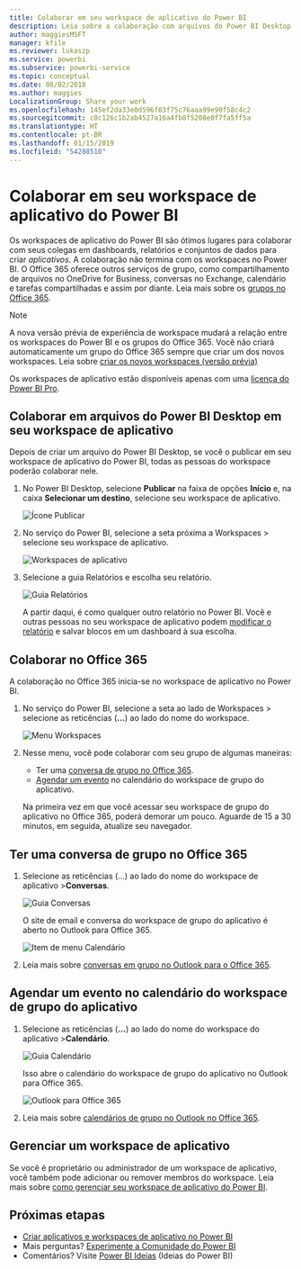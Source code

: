 ```yaml
---
title: Colaborar em seu workspace de aplicativo do Power BI
description: Leia sobre a colaboração com arquivos do Power BI Desktop em seu workspace de aplicativo e com serviços do Office 365, como o compartilhamento de arquivos no OneDrive for Business, conversas no Exchange, calendário e tarefas.
author: maggiesMSFT
manager: kfile
ms.reviewer: lukaszp
ms.service: powerbi
ms.subservice: powerbi-service
ms.topic: conceptual
ms.date: 08/02/2018
ms.author: maggies
LocalizationGroup: Share your work
ms.openlocfilehash: 145ef2da33e0d596f03f75c76aaa99e90f58c4c2
ms.sourcegitcommit: c8c126c1b2ab4527a16a4fb8f5208e0f7fa5ff5a
ms.translationtype: HT
ms.contentlocale: pt-BR
ms.lasthandoff: 01/15/2019
ms.locfileid: "54288510"
---
```

# <a name="collaborate-in-your-power-bi-app-workspace"></a>Colaborar em seu workspace de aplicativo do Power BI
Os workspaces de aplicativo do Power BI são ótimos lugares para colaborar com seus colegas em dashboards, relatórios e conjuntos de dados para criar *aplicativos*. A colaboração não termina com os workspaces no Power BI. O Office 365 oferece outros serviços de grupo, como compartilhamento de arquivos no OneDrive for Business, conversas no Exchange, calendário e tarefas compartilhadas e assim por diante. Leia mais sobre os [grupos no Office 365](https://support.office.com/article/Create-a-group-in-Office-365-7124dc4c-1de9-40d4-b096-e8add19209e9).

> [!NOTE]
> A nova versão prévia de experiência de workspace mudará a relação entre os workspaces do Power BI e os grupos do Office 365. Você não criará automaticamente um grupo do Office 365 sempre que criar um dos novos workspaces. Leia sobre [criar os novos workspaces (versão prévia)](service-create-the-new-workspaces.md)

Os workspaces de aplicativo estão disponíveis apenas com uma [licença do Power BI Pro](service-features-license-type.md).

## <a name="collaborate-on-power-bi-desktop-files-in-your-app-workspace"></a>Colaborar em arquivos do Power BI Desktop em seu workspace de aplicativo
Depois de criar um arquivo do Power BI Desktop, se você o publicar em seu workspace de aplicativo do Power BI, todas as pessoas do workspace poderão colaborar nele.

1. No Power BI Desktop, selecione **Publicar** na faixa de opções **Início** e, na caixa **Selecionar um destino**, selecione seu workspace de aplicativo.
   
    ![Ícone Publicar](media/service-collaborate-power-bi-workspace/power-bi-group-publish-pbix.png)
2. No serviço do Power BI, selecione a seta próxima a Workspaces &gt; selecione seu workspace de aplicativo.
   
    ![Workspaces de aplicativo](media/service-collaborate-power-bi-workspace/power-bi-workspace-nav-arrow.png)
3. Selecione a guia Relatórios e escolha seu relatório.
   
    ![Guia Relatórios](media/service-collaborate-power-bi-workspace/power-bi-workspace-report.png)
   
    A partir daqui, é como qualquer outro relatório no Power BI. Você e outras pessoas no seu workspace de aplicativo podem [modificar o relatório](consumer/end-user-reports.md) e salvar blocos em um dashboard à sua escolha.

## <a name="collaborate-in-office-365"></a>Colaborar no Office 365
A colaboração no Office 365 inicia-se no workspace de aplicativo no Power BI.

1. No serviço do Power BI, selecione a seta ao lado de Workspaces &gt; selecione as reticências (**...**) ao lado do nome do workspace. 
   
   ![Menu Workspaces](media/service-collaborate-power-bi-workspace/power-bi-app-ellipsis.png)
2. Nesse menu, você pode colaborar com seu grupo de algumas maneiras: 
   
   * Ter uma [conversa de grupo no Office 365](service-collaborate-power-bi-workspace.md#have-a-group-conversation-in-office-365).
   * [Agendar um evento](service-collaborate-power-bi-workspace.md#schedule-an-event-on-the-group-workspace-calendar) no calendário do workspace de grupo do aplicativo.
   
   Na primeira vez em que você acessar seu workspace de grupo do aplicativo no Office 365, poderá demorar um pouco. Aguarde de 15 a 30 minutos, em seguida, atualize seu navegador.

## <a name="have-a-group-conversation-in-office-365"></a>Ter uma conversa de grupo no Office 365
1. Selecione as reticências (...) ao lado do nome do workspace de aplicativo \>**Conversas**. 
   
    ![Guia Conversas](media/service-collaborate-power-bi-workspace/power-bi-app-ellipsis.png)
   
   O site de email e conversa do workspace de grupo do aplicativo é aberto no Outlook para Office 365.
   
   ![Item de menu Calendário](media/service-collaborate-power-bi-workspace/pbi_grps_o365convo.png)
2. Leia mais sobre [conversas em grupo no Outlook para o Office 365](https://support.office.com/Article/Have-a-group-conversation-a0482e24-a769-4e39-a5ba-a7c56e828b22).

## <a name="schedule-an-event-on-the-apps-group-workspace-calendar"></a>Agendar um evento no calendário do workspace de grupo do aplicativo
1. Selecione as reticências (**...**) ao lado do nome do workspace do aplicativo \>**Calendário**. 
   
   ![Guia Calendário](media/service-collaborate-power-bi-workspace/power-bi-app-ellipsis.png)
   
   Isso abre o calendário do workspace de grupo do aplicativo no Outlook para Office 365.
   
   ![Outlook para Office 365](media/service-collaborate-power-bi-workspace/pbi_grps_o365_calendar.png)
2. Leia mais sobre [calendários de grupo no Outlook no Office 365](https://support.office.com/Article/Add-edit-and-subscribe-to-group-events-0cf1ad68-1034-4306-b367-d75e9818376a).

## <a name="manage-an-app-workspace"></a>Gerenciar um workspace de aplicativo
Se você é proprietário ou administrador de um workspace de aplicativo, você também pode adicionar ou remover membros do workspace. Leia mais sobre [como gerenciar seu workspace de aplicativo do Power BI](service-manage-app-workspace-in-power-bi-and-office-365.md).

## <a name="next-steps"></a>Próximas etapas
* [Criar aplicativos e workspaces de aplicativo no Power BI](service-create-distribute-apps.md)
* Mais perguntas? [Experimente a Comunidade do Power BI](http://community.powerbi.com/)
* Comentários? Visite [Power BI Ideias](https://ideas.powerbi.com/forums/265200-power-bi) (Ideias do Power BI)

